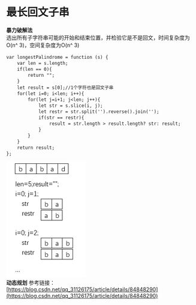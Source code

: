 # 最长回文子串
**暴力破解法**   
选出所有子字符串可能的开始和结束位置，并检验它是不是回文，时间复杂度为O(n^ 3)，空间复杂度为O(n^ 3)
```
var longestPalindrome = function (s) {
    var len = s.length;
    if(len == 0){
        return "";
    }
    let result = s[0];//1个字符也是回文子串
    for(let i=0; i<len; i++){
        for(let j=i+1; j<len; j++){
            let str = s.slice(i, j);
            let restr = str.split('').reverse().join('');
            if(str == restr){
                result = str.length > result.length? str: result;
            }
        }
    }
    return result;
};
```
![Alt text](picture/5_1.png)   
**动态规划**
参考链接：[https://blog.csdn.net/qq_31126175/article/details/84848290](https://blog.csdn.net/qq_31126175/article/details/84848290)